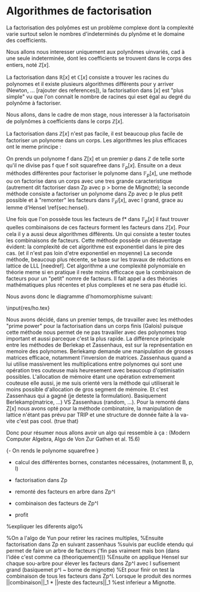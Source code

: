 # Algorithmes de factorisation

La factorisation des polyômes est un problème complexe dont la complexité varie surtout selon le nombres d'indeterminés
du plynôme et le domaine des coefficients.

Nous allons nous interesser uniquement aux polynômes uinvariés, cad à une seule indeterminée, dont les coefficients
se trouvent dans le corps des entiers, noté $\mathbb{Z}[x]$.

La factorisation dans $\mathbb{R}[x]$ et $\mathbb{C}[x]$ consiste a trouver les racines du polynomes et il existe plusieurs algorithmes différents pour
y arriver (Newton, ... [rajouter des references]), la factorisation dans $\mathbb[x]$ est "plus simple" vu que l'on connait
 le nombre de racines qui eset égal au degré du polynôme à factoriser.

Nous allons, dans le cadre de mon stage, nous interesser à la factorisatoin de polynômes à coefficients dans le corps $\mathbb{Z}[x]$.

La factorisation dans $\mathbb{Z}[x]$ n'est pas facile, il est beaucoup plus facile de factoriser un polynome dans un corps. Les algorithmes
les plus efficaces ont le meme principe :

On prends un polynome f dans Z[x] et un premier p dans $\mathbb{Z}$ de telle sorte qu'il ne divise pas f que f soit squarefree dans $\mathbb{F}_p[x]$.
Ensuite on a deux méthodes différentes pour factoriser le polynome dans $\mathbb{F}_p[x]$, une methode ou on factorise dans un corps
avec une tres grande caracteristique (autrement dit factoriser dasn Zp avec p > borne de Mignotte); la seconde méthode
consiste a factoriser un polynome dans Zp avec p le plus petit possible et à "remonter" les facteurs dans $\mathbb{F}_{p^l}[x]$, avec l grand, grace au lemme d'Hensel \ref{sec:hensel}.

Une fois que l'on possède tous les facteurs de f* dans $\mathbb{F}_p[x]$ il faut trouver quelles combinaisons de ces facteurs
forment les facteurs dans $\mathbb{Z}[x]$. Pour cela il y a aussi deux algorithmes différents. Un qui consiste a tester toutes
les combinaisons de facteurs. Cette méthode possède un désaventage évident: la complexité de cet algorithme est
exponentiel dans le pire des cas. (et il n'est pas loin d'etre exponentiel en moyenne) La seconde méthode, beaucoup plus récente,
se base sur les travaux de réductions en lattice de LLL [needref]. Cet algorithme a une complexité polynomiale en théorie
meme si en pratique il reste moins efficcace que la combinaison de facteurs pour un "petit" nomre de facteurs.
Il fait appel a des théories mathématiques plus récentes et plus complexes et ne sera pas étudié ici.

Nous avons donc le diagramme d'homomorphisme suivant:

\input{res/ho.tex}


Nous avons décidé, dans un premier temps, de travailler avec les méthodes "prime power" pour la factorisation dans
un corps finis (Galois) puisque cette méthode nous permet de ne pas travailler avec des polynomes trop important
et aussi parceque c'est la plus rapide. La différence principale entre les méthodes de Berlekap et Zassenhaus, est sur la représentation en memoire
des polynomes. Berlekamp demande une manipulation de grosses matrices efficace, notamment l'inversion de matrices. Zassenhaus quand a lui
utilise massivement les multiplications entre polynomes qui sont une opération tres couteuse mais heuresement avec beaucoup d'optimisatin possibles.
L'allocation de mémoire étant une opération extremement couteuse elle aussi, je me suis orienté vers la méthode qui utiliserait le moins possible d'allocation
de gros segment de mémoire. Et c'est Zassenhaus qui a gagné (je deteste la formulation). Basiquement Berlekamp(matrice, ...)
VS Zassenhaus (random, ...). Pour la remonté dans Z[x] nous avons opté pour la méthode combinatoire, la manipulation
de lattice n'étant pas prévu par TRIP et une structure de donnée faite à la va-vite c'est pas cool. (true that)

Donc pour résumer nous allons avoir un algo qui ressemble à ça :
(Modern Computer Algebra, Algo de Von Zur Gathen et al. 15.6)

{- On rends le polynome squarefree }

- calcul des différentes bornes, constantes nécessaires,
    (notamment B, p, l)

- factorisation dans Zp

- remonté des facteurs en arbre dans Zp^l

- combinaison des facteurs de Zp^l

- profit

%expliquer les diferents algo%

%On a l'algo de Yun pour retirer les racines multiples, 
%Ensuite factorisation dans Zp en suivant zassenhaus
%suivis par euclide etendu qui permet de faire un arbre de facteurs ('fin pas vraiment mais bon (dans l'idée c'est comme ca (theoriquement))) 
%Ensuite on applique Hensel sur chaque sou-arbre pour élever les facteurs dans Zp^l avec l sufisement grand (basiquemet p^l ~ borne de mignotte)
%Et pour finir on test la combinaison de tous les facteurs dans Zp^l. Lorsque le produit des normes ||combinaison||_1 * ||reste des facteurs||_1
%est inferieur a Mignotte.



